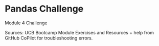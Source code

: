 # Pandas Challenge
Module 4 Challenge

Sources: UCB Bootcamp Module Exercises and Resources + help from GitHub CoPilot for troubleshooting errors.
